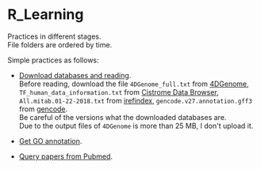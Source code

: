 # R_Learning

Practices in different stages.  <br>
File folders are ordered by time.

Simple practices as follows:
* [Download databases and reading](https://github.com/Chengshu21/R_Learning/tree/master/20170209_Download%20and%20read).<br>
  Before reading, download the file `4DGenome_full.txt` from [4DGenome](https://4dgenome.research.chop.edu/), `TF_human_data_information.txt` from [Cistrome Data Browser](http://cistrome.org/db/#/), `All.mitab.01-22-2018.txt` from [irefindex](http://irefindex.org/wiki/index.php?title=iRefIndex), `gencode.v27.annotation.gff3` from [gencode](https://www.gencodegenes.org/releases/current.html).<br>
  Be careful of the versions what the downloaded databases are.<br>
  Due to the output files of `4DGenome` is more than 25 MB, I don't upload it.<br> 

* [Get GO annotation](https://github.com/Chengshu21/R_Learning/blob/master/20170209_get%20Go%20annotation/Get%20GO%20annotation.ipynb).

* [Query papers from Pubmed](https://github.com/Chengshu21/R_Learning/blob/master/20170209_query%20papers%20from%20PubMed/Query%20papers%20from%20PubMed.ipynb).
    
